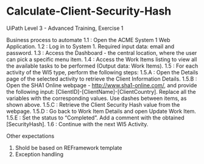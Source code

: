 # Calculate-Client-Security-Hash

UiPath Level 3 - Advanced Training, Exercise 1

Business process to automate
1.1 : Open the ACME System 1 Web Application.
1.2 : Log in to System 1. Required input data: email and password.
1.3 : Access the Dashboard - the central location, where the user can pick a specific menu item.
1.4 : Access the Work Items listing to view all the available tasks to be performed (Output data: Work Items).
1.5 : For each activity of the WI5 type, perform the following steps:
1.5.A : Open the Details page of the selected activity to retrieve the Client Information Details.
1.5.B : Open the SHA1 Online webpage - http://www.sha1-online.com/, and provide the following input: [ClientID]-[ClientName]-[ClientCountry]. Replace all the variables with the corresponding values. Use dashes between items, as shown above.
1.5.C : Retrieve the Client Security Hash value from the webpage.
1.5.D : Go back to Work Item Details and open Update Work Item.
1.5.E : Set the status to “Completed”. Add a comment with the obtained [SecurityHash].
1.6 : Continue with the next WI5 Activity.

Other expectations
1. Shold be based on REFramework template
2. Exception handling

